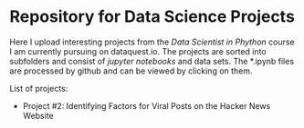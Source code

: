 # Repository for Data Science Projects

Here I upload interesting projects from the *Data Scientist in Phython* course I am currently pursuing on dataquest.io.
The projects are sorted into subfolders and consist of *jupyter notebooks* and data sets.
The *.ipynb files are processed by github and can be viewed by clicking on them.

List of projects:

- Project #2: Identifying Factors for Viral Posts on the Hacker News Website
